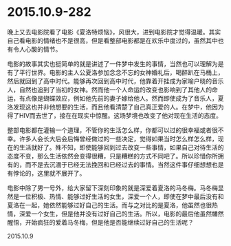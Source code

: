 2015.10.9-282
=============
晚上又去电影院看了电影《夏洛特烦恼》，风很大，进到电影院才觉得温暖。其实自己看电影的情绪也不是很高，但是看整部电影都是在欢乐中度过的，虽然其中也有令人心酸的情节。

电影的故事其实也挺简单的就是讲述了一件梦中发生的事情，当然也可以理解为是有了平行世界。电影的主人公夏洛参加念念不忘的女神婚礼后，喝醉趴在马桶上，然后就回到了高中时代。能够再次回到高中时代，他靠着开挂成为家喻户晓的音乐人，自然也追到了当初的女神。然而他一个人命运的改变也影响到了其他人的命运，有点像是蝴蝶效应，例如他先前的妻子嫁给他人。然而即使成为了音乐人，夏洛发现这也并非他想要的生活，而且他看清楚了自己真正爱的人。在梦中，他因为得了HIV而去世了，接在在现实中惊醒。这场梦境也改变了他对现在生活的态度。

整部电影都在灌输一个道理，不管你的生活怎么样，你都可以过的很幸福或者很不幸。许多人会长大后会后悔曾经做过的一些决定，觉得如果当时怎么样怎么样，现在的生活就好了。殊不知，即使能够回到过去改变一些事情，如果自己对待生活的态度不变，那么生活依然会变得很糟，只是糟糕的方式不同吧了。所以珍惜你所拥有的，而不是去沉湎于已经无法挽回和已经过去的事情。当然这件事仔细想想也是有悖论的，这里就不展开了。

电影中除了男一号外，给大家留下深刻印象的就是深爱着夏洛的马冬梅。马冬梅显然是一位积极、热情、能够过好生活的女生，深爱一个人，即使在梦中最后没有和夏洛在一起，她依然能够过好自己的生活。而与之对比的是夏洛，他虽然也很热情，深爱一个女生，但是他并没有过好自己的生活。所以，电影的最后他虽然幡然醒悟，开始疯狂的爱着马冬梅，但是他是否能继续过好自己的生活呢？

2015.10.9